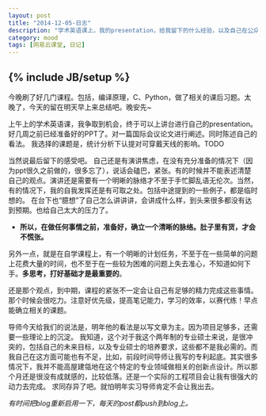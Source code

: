 ```yaml
---
layout: post
title: "2014-12-05-日志"
description: "学术英语课上，我的presentation，给我留下的什么经验，以及自己在公众演讲上的不足；课程学习内容很多，学会把时间分配好；研究生阶段与导师的目标有冲突的情况下，求同存异。"
category: mood
tags: [网易云课堂, 日记]
---
```

{% include JB/setup %}
---
今晚刷了好几门课程。包括，编译原理，C、Python，做了相关的课后习题。太晚了，今天的留在明天早上来总结吧。晚安先~

上午上的学术英语课，我争取到机会，终于可以上讲台进行自己的presentation。好几周之前已经准备好的PPT了。对一篇国际会议论文进行阐述。同时陈述自己的看法。
我选择的课题是，统计分析下认提对可穿戴天线的影响。TODO

当然说最后留下的感受吧。
自己还是有演讲焦虑，在没有充分准备的情况下（因为ppt很久之前做的，很多忘了），说话会磕巴，紧张。有的时候并不能表述清楚自己的观点。演讲还是需要有一个明晰的脉络才不至于手忙脚乱语无伦次。当然，有的情况下，我的自我发挥还是有可取之处。包括中途提到的一些例子，都是临时想的。
在台下也“臆想”了自己怎么讲讲讲，会讲成什么样，到头来很多都没有达到预期。也给自己太大的压力了。

* **所以，在做任何事情之前，准备好，确立一个清晰的脉络。肚子里有货，才会不慌张。**

另外一点，就是在自学课程上，有一个明晰的计划任务，不至于在一些简单的问题上花费大量的时间，也不至于在一些较为困难的问题上失去准心，不知道如何下手。**多思考，打好基础才是最重要的**。

还是那个观点，到中期，课程的紧张不一定会让自己有足够的精力完成这些事情。那个时候会很吃力。注意好优先级，提高笔记能力，学习的效率，以赛代练！早点能确立相关的课题。

导师今天给我们的说法是，明年他的看法是以写文章为主。因为项目足够多，还需要一些理论上的沉淀。
我知道，这个对于我这个两年制的专业硕士来说，是很冲突的，包括自己的未来目标，以及专业硕士的培养要求，这些都不是我必需的。而我自己在这方面可能也有不足，比如，前段时间导师让我写的专利起底。其实很多情况下，我并不能高屋建瓴地在这个特定的专业领域做相关的创新点设计。所以那个月还是很没有成就感的，比较低落。还是一个实际的工程项目会让我有很强大的动力去完成。
求同存异了吧。就怕明年实习导师肯定不会让我出去。

*有时间把blog重新启用一下，每天的post都push到blog上。*





